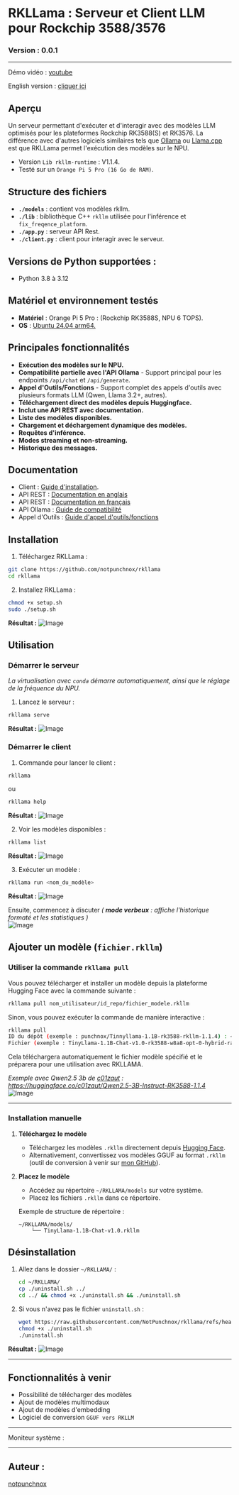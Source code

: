 # RKLLama : Serveur et Client LLM pour Rockchip 3588/3576

### Version : 0.0.1

---

Démo vidéo : [youtube](https://www.youtube.com/watch?v=Kj8U1OGqGPc)

English version : [cliquer ici](../README.md)


## Aperçu
Un serveur permettant d'exécuter et d'interagir avec des modèles LLM optimisés pour les plateformes Rockchip RK3588(S) et RK3576. La différence avec d'autres logiciels similaires tels que [Ollama](https://ollama.com) ou [Llama.cpp](https://github.com/ggerganov/llama.cpp) est que RKLLama permet l'exécution des modèles sur le NPU.

* Version `Lib rkllm-runtime` : V1.1.4.
* Testé sur un `Orange Pi 5 Pro (16 Go de RAM)`.

## Structure des fichiers
- **`./models`** : contient vos modèles rkllm.  
- **`./lib`** : bibliothèque C++ `rkllm` utilisée pour l'inférence et `fix_freqence_platform`.  
- **`./app.py`** : serveur API Rest.  
- **`./client.py`** : client pour interagir avec le serveur.  

## Versions de Python supportées :
- Python 3.8 à 3.12

## Matériel et environnement testés
- **Matériel** : Orange Pi 5 Pro : (Rockchip RK3588S, NPU 6 TOPS).  
- **OS** : [Ubuntu 24.04 arm64.](https://joshua-riek.github.io/ubuntu-rockchip-download/)

## Principales fonctionnalités
- **Exécution des modèles sur le NPU.**
- **Compatibilité partielle avec l'API Ollama** - Support principal pour les endpoints `/api/chat` et `/api/generate`.
- **Appel d'Outils/Fonctions** - Support complet des appels d'outils avec plusieurs formats LLM (Qwen, Llama 3.2+, autres).
- **Téléchargement direct des modèles depuis Huggingface.**  
- **Inclut une API REST avec documentation.**  
- **Liste des modèles disponibles.**  
- **Chargement et déchargement dynamique des modèles.**  
- **Requêtes d'inférence.**  
- **Modes streaming et non-streaming.**  
- **Historique des messages.**

## Documentation

- Client : [Guide d'installation](#installation).  
- API REST : [Documentation en anglais](./api/english.md)  
- API REST : [Documentation en français](./api/french.md)
- API Ollama : [Guide de compatibilité](./api/ollama-compatibility.md)
- Appel d'Outils : [Guide d'appel d'outils/fonctions](./api/tools.md)  

## Installation
1. Téléchargez RKLLama :
```bash
git clone https://github.com/notpunchnox/rkllama
cd rkllama
```

2. Installez RKLLama :
```bash
chmod +x setup.sh
sudo ./setup.sh
```
**Résultat :**
![Image](./ressources/setup.png)

## Utilisation

### Démarrer le serveur
*La virtualisation avec `conda` démarre automatiquement, ainsi que le réglage de la fréquence du NPU.*  
1. Lancez le serveur :
```bash
rkllama serve
```
**Résultat :**
![Image](./ressources/server.png)

### Démarrer le client
1. Commande pour lancer le client :
```bash
rkllama
```
ou 
```bash
rkllama help
```
**Résultat :**
![Image](./ressources/commands.png)

2. Voir les modèles disponibles :
```bash
rkllama list
```
**Résultat :**
![Image](./ressources/list.png)

3. Exécuter un modèle :
```bash
rkllama run <nom_du_modèle>
```
**Résultat :**
![Image](./ressources/launch_chat.png)

Ensuite, commencez à discuter *( **mode verbeux** : affiche l'historique formaté et les statistiques )*  
![Image](./ressources/chat.gif)

## Ajouter un modèle (`fichier.rkllm`)

### **Utiliser la commande `rkllama pull`**
Vous pouvez télécharger et installer un modèle depuis la plateforme Hugging Face avec la commande suivante :

```bash
rkllama pull nom_utilisateur/id_repo/fichier_modele.rkllm
```

Sinon, vous pouvez exécuter la commande de manière interactive :

```bash
rkllama pull
ID du dépôt (exemple : punchnox/Tinnyllama-1.1B-rk3588-rkllm-1.1.4) : <votre réponse>
Fichier (exemple : TinyLlama-1.1B-Chat-v1.0-rk3588-w8a8-opt-0-hybrid-ratio-0.5.rkllm) : <votre réponse>
```

Cela téléchargera automatiquement le fichier modèle spécifié et le préparera pour une utilisation avec RKLLAMA.

*Exemple avec Qwen2.5 3b de [c01zaut](https://huggingface.co/c01zaut) : https://huggingface.co/c01zaut/Qwen2.5-3B-Instruct-RK3588-1.1.4*  
![Image](./ressources/pull.png)

---

### **Installation manuelle**
1. **Téléchargez le modèle**  
   - Téléchargez les modèles `.rkllm` directement depuis [Hugging Face](https://huggingface.co).  
   - Alternativement, convertissez vos modèles GGUF au format `.rkllm` (outil de conversion à venir sur [mon GitHub](https://github.com/notpunchnox)).  

2. **Placez le modèle**  
   - Accédez au répertoire `~/RKLLAMA/models` sur votre système.  
   - Placez les fichiers `.rkllm` dans ce répertoire.  

   Exemple de structure de répertoire :  
   ```
   ~/RKLLAMA/models/
       └── TinyLlama-1.1B-Chat-v1.0.rkllm
   ```

## Désinstallation

1. Allez dans le dossier `~/RKLLAMA/` :
    ```bash
    cd ~/RKLLAMA/
    cp ./uninstall.sh ../
    cd ../ && chmod +x ./uninstall.sh && ./uninstall.sh
    ```

2. Si vous n'avez pas le fichier `uninstall.sh` :
    ```bash
    wget https://raw.githubusercontent.com/NotPunchnox/rkllama/refs/heads/main/uninstall.sh
    chmod +x ./uninstall.sh
    ./uninstall.sh
    ```

**Résultat :**
![Image](./ressources/uninstall.png)

---

## Fonctionnalités à venir
- Possibilité de télécharger des modèles  
- Ajout de modèles multimodaux  
- Ajout de modèles d'embedding  
- Logiciel de conversion `GGUF vers RKLLM`  

---

Moniteur système :


---

## Auteur :
[notpunchnox](https://github.com/notpunchnox/rkllama)
